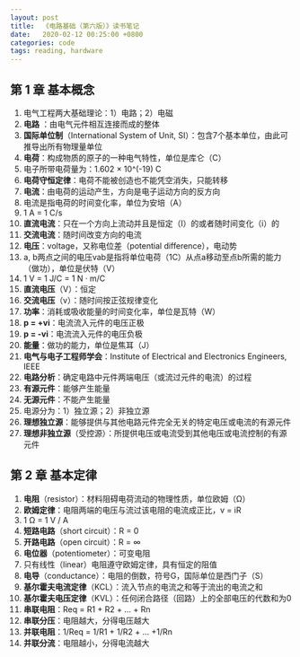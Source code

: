 ```yaml
---
layout: post
title:  《电路基础（第六版）》读书笔记
date:   2020-02-12 00:25:00 +0800
categories: code
tags: reading, hardware
---
```




## 第 1 章	基本概念

1. 电气工程两大基础理论：1）电路；2）电磁
2. **电路** ：由电气元件相互连接而成的整体
3. **国际单位制**（International System of Unit, SI）：包含7个基本单位，由此可推导出所有物理量单位
4. **电荷**：构成物质的原子的一种电气特性，单位是库仑（C）
5. 电子所带电荷量为：1.602 × 10^(-19) C
6. **电荷守恒定律**：电荷不能被创造也不能凭空消失，只能转移
7. **电流**：由电荷的运动产生，方向是电子运动方向的反方向
8. 电流是指电荷的时间变化率，单位为安培（A）
9. 1 A = 1 C/s
10. **直流电流**：只在一个方向上流动并且是恒定（I）的或者随时间变化（i）的
11. **交流电流**：随时间改变方向的电流
12. **电压**：voltage，又称电位差（potential difference），电动势
13. a, b两点之间的电压vab是指将单位电荷（1C）从点a移动至点b所需的能力（做功），单位是伏特（V）
14. 1 V = 1 J/C = 1 N · m/C
15. **直流电压**（V）：恒定
16. **交流电压**（v）：随时间按正弦规律变化
17. **功率**：消耗或吸收能量的时间变化率，单位是瓦特（W）
18. **p = +vi**：电流流入元件的电压正极
19. **p = -vi**：电流流入元件的电压负极
20. **能量**：做功的能力，单位是焦耳（J）
21. **电气与电子工程师学会**：Institute of Electrical and Electronics Engineers, IEEE
22. **电路分析**：确定电路中元件两端电压（或流过元件的电流）的过程
23. **有源元件**：能够产生能量
24. **无源元件**：不能产生能量
25. 电源分为：1）独立源；2）非独立源
26. **理想独立源**：能够提供与其他电路元件完全无关的特定电压或电流的有源元件
27. **理想非独立源**（受控源）：所提供电压或电流受到其他电压或电流控制的有源元件

    

## 第 2 章	基本定律

1. **电阻**（resistor）：材料阻碍电荷流动的物理性质，单位欧姆（Ω）
2. **欧姆定律**：电阻两端的电压与流过该电阻的电流成正比，v = iR
3. 1 Ω  = 1 V / A
4. **短路电路**（short circuit）：R = 0
5. **开路电路**（open circuit）：R = ∞
6. **电位器**（potentiometer）：可变电阻
7. 只有线性（linear）电阻遵守欧姆定律，具有恒定的阻值
8. **电导**（conductance）：电阻的倒数，符号G，国际单位是西门子（S）
9. **基尔霍夫电流定律**（KCL）：流入节点的电流之和等于流出的电流之和
10. **基尔霍夫电压定律**（KVL）：任何闭合路径（回路）上的全部电压的代数和为0
11. **串联电阻**：Req = R1 + R2 + ... + Rn
12. **串联分压**：电阻越大，分得电压越大
13. **并联电阻**：1/Req = 1/R1 + 1/R2 + ... +1/Rn
14. **并联分流**：电阻越小，分得电流越大